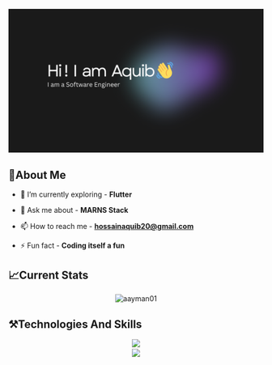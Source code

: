 ![logo](https://github.com/aquibHossain/aquibHossain/blob/main/banner.png.png)
## 📌About Me
- 🌱 I’m currently exploring - **Flutter**

- 💬 Ask me about - **MARNS Stack**

- 📫 How to reach me - **hossainaquib20@gmail.com**

- ⚡ Fun fact - **Coding itself a fun**
## 📈Current Stats
<p align="center"><img src="https://streak-stats.demolab.com?user=aquibHossain&theme=tokyonight&card_width=600&card_height=250)" alt="aayman01" /></p>

## ⚒️Technologies And Skills
<div align="center">
    <img src="https://skillicons.dev/icons?i=html,css,tailwind,bootstrap,react,nextjs,java,javascript,typescript,nodejs,flutter,express,firebase,mongodb" /><br>
    <img src="https://skillicons.dev/icons?i=vscode,github,figma,git" /><br>
</div>
